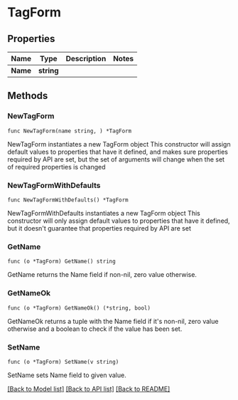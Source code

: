 # TagForm

## Properties

Name | Type | Description | Notes
------------ | ------------- | ------------- | -------------
**Name** | **string** |  | 

## Methods

### NewTagForm

`func NewTagForm(name string, ) *TagForm`

NewTagForm instantiates a new TagForm object
This constructor will assign default values to properties that have it defined,
and makes sure properties required by API are set, but the set of arguments
will change when the set of required properties is changed

### NewTagFormWithDefaults

`func NewTagFormWithDefaults() *TagForm`

NewTagFormWithDefaults instantiates a new TagForm object
This constructor will only assign default values to properties that have it defined,
but it doesn't guarantee that properties required by API are set

### GetName

`func (o *TagForm) GetName() string`

GetName returns the Name field if non-nil, zero value otherwise.

### GetNameOk

`func (o *TagForm) GetNameOk() (*string, bool)`

GetNameOk returns a tuple with the Name field if it's non-nil, zero value otherwise
and a boolean to check if the value has been set.

### SetName

`func (o *TagForm) SetName(v string)`

SetName sets Name field to given value.



[[Back to Model list]](../README.md#documentation-for-models) [[Back to API list]](../README.md#documentation-for-api-endpoints) [[Back to README]](../README.md)


